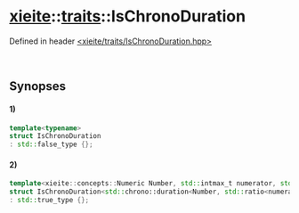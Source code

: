 # [xieite](../../xieite.md)\:\:[traits](../../traits.md)\:\:IsChronoDuration
Defined in header [<xieite/traits/IsChronoDuration.hpp>](../../../include/xieite/traits/IsChronoDuration.hpp)

&nbsp;

## Synopses
#### 1)
```cpp
template<typename>
struct IsChronoDuration
: std::false_type {};
```
#### 2)
```cpp
template<xieite::concepts::Numeric Number, std::intmax_t numerator, std::intmax_t denominator>
struct IsChronoDuration<std::chrono::duration<Number, std::ratio<numerator, denominator>>>
: std::true_type {};
```
